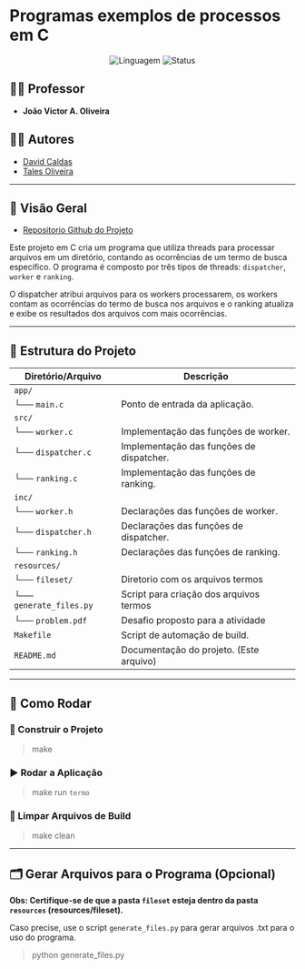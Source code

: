 # Programas exemplos de processos em C

<p align="center">
  <img src="https://img.shields.io/badge/Language-C-blue" alt="Linguagem">
  <img src="https://img.shields.io/badge/Status-Active-success" alt="Status">
</p>

## 👨‍🏫 Professor
- **João Victor A. Oliveira**

## 👨‍💻 Autores

- [David Caldas](https://github.com/caldasdv)
- [Tales Oliveira](https://github.com/TalesLimaOliveira)

---

## 📖 Visão Geral

- [Repositorio Github do Projeto](https://github.com/TalesLimaOliveira/ifb_os/tree/main/trabalho_2)

Este projeto em C cria um programa que utiliza threads para processar arquivos em um diretório, contando as ocorrências de um termo de busca específico. O programa é composto por três tipos de threads: `dispatcher`, `worker` e `ranking`.

O dispatcher atribui arquivos para os workers processarem, os workers contam as ocorrências do termo de busca nos arquivos e o ranking atualiza e exibe os resultados dos arquivos com mais ocorrências.

---

## 📂 Estrutura do Projeto

| **Diretório/Arquivo**  | **Descrição**                               |
|------------------------|---------------------------------------------|
| `app/`                 |                                             |
| └── `main.c`           | Ponto de entrada da aplicação.              |
| `src/`                 |                                             |
| └── `worker.c`         | Implementação das funções de worker.        |
| └── `dispatcher.c`     | Implementação das funções de dispatcher.    |
| └── `ranking.c`        | Implementação das funções de ranking.       |
| `inc/`                 |                                             |
| └── `worker.h`         | Declarações das funções de worker.          |
| └── `dispatcher.h`     | Declarações das funções de dispatcher.      |
| └── `ranking.h`        | Declarações das funções de ranking.         |
| `resources/`           |                                             |
| └── `fileset/`         | Diretorio com os arquivos termos            |
| └── `generate_files.py`| Script para criação dos arquivos termos     | 
| └── `problem.pdf`      | Desafio proposto para a atividade           |
| `Makefile`             | Script de automação de build.               |
| `README.md`            | Documentação do projeto. (Este arquivo)     |

---

## 🚀 Como Rodar

### 🔨 Construir o Projeto

> make

### ▶️ Rodar a Aplicação

> make run `termo`

### 🧹 Limpar Arquivos de Build

> make clean

---

## 🗂️ Gerar Arquivos para o Programa (Opcional)

**Obs: Certifique-se de que a pasta `fileset` esteja dentro da pasta `resources` (resources/fileset).**

Caso precise, use o script `generate_files.py` para gerar arquivos .txt para o uso do programa.

> python generate_files.py

